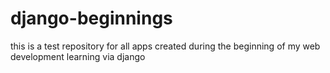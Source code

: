 # django-beginnings

this is a test repository for all apps created during the beginning of my web development learning via django
